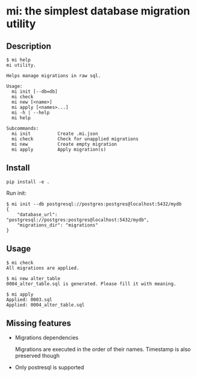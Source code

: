 # mi: the simplest database migration utility
    
## Description
    
    $ mi help 
    mi utility.

    Helps manage migrations in raw sql.
    
    Usage:
      mi init [--db=db]
      mi check
      mi new [<name>]
      mi apply [<names>...]
      mi -h | --help
      mi help
    
    Subcommands:
      mi init          Create .mi.json
      mi check         Check for unapplied migrations
      mi new           Create empty migration
      mi apply         Apply migration(s)

## Install

    pip install -e .

Run init:

    $ mi init --db postgresql://postgres:postgres@localhost:5432/mydb
    {
        "database_url": "postgresql://postgres:postgres@localhost:5432/mydb",
        "migrations_dir": "migrations"
    }
    




## Usage

    $ mi check
    All migrations are applied.

    $ mi new alter_table
    0004_alter_table.sql is generated. Please fill it with meaning.

    $ mi apply
    Applied: 0003.sql
    Applied: 0004_alter_table.sql



## Missing features

- Migrations dependencies
  
  Migrations are executed in the order of their names. Timestamp is also preserved though
  
- Only postresql is supported

